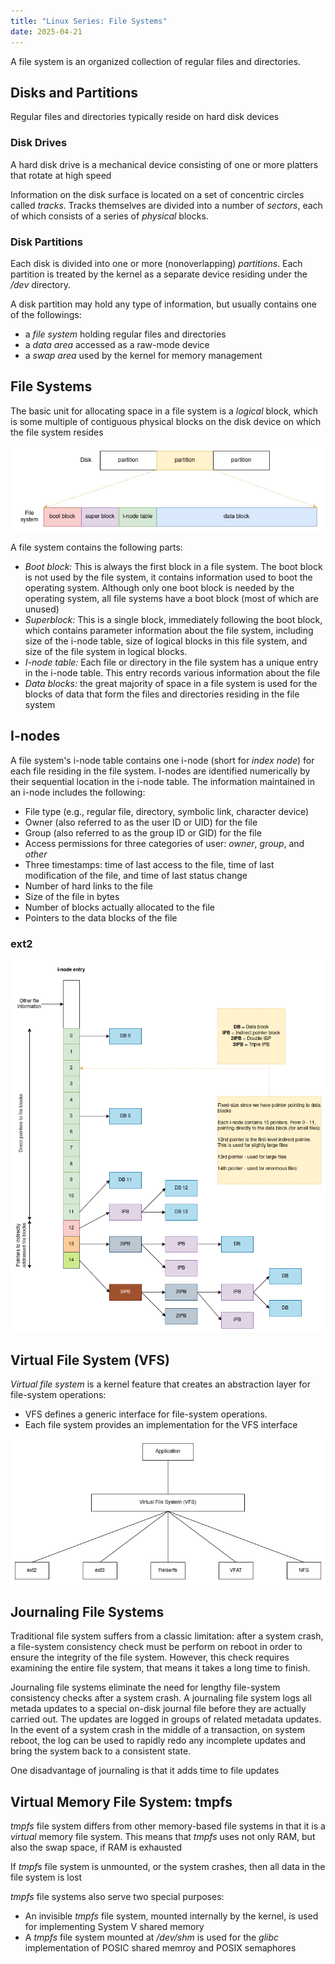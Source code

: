```yaml
---
title: "Linux Series: File Systems"
date: 2025-04-21
---
```


A file system is an organized collection of regular files and directories.

## Disks and Partitions

Regular files and directories typically reside on hard disk devices

### Disk Drives

A hard disk drive is a mechanical device consisting of one or more platters that rotate at high speed

Information on the disk surface is located on a set of concentric circles called _tracks_. Tracks
themselves are divided into a number of _sectors_, each of which consists of a series of _physical_
blocks.

### Disk Partitions

Each disk is divided into one or more (nonoverlapping) _partitions_. Each partition is treated by
the kernel as a separate device residing under the _/dev_ directory.

A disk partition may hold any type of information, but usually contains one of the followings:

- a _file system_ holding regular files and directories
- a _data area_ accessed as a raw-mode device
- a _swap area_ used by the kernel for memory management

## File Systems

The basic unit for allocating space in a file system is a _logical_ block, which is some multiple of
contiguous physical blocks on the disk device on which the file system resides

![File System Layout](https://raw.githubusercontent.com/da0p/GithubPage/main/docs/assets/filesystem_structure.drawio.png)

A file system contains the following parts:

- _Boot block:_ This is always the first block in a file system. The boot block is not used by the
file system, it contains information used to boot the operating system. Although only one boot block
is needed by the operating system, all file systems have a boot block (most of which are unused)
- _Superblock:_ This is a single block, immediately following the boot block, which contains
parameter information about the file system, including size of the i-node table, size of logical
blocks in this file system, and size of the file system in logical blocks.
- _I-node table:_ Each file or directory in the file system has a unique entry in the i-node table.
This entry records various information about the file
- _Data blocks:_ the great majority of space in a file system is used for the blocks of data that
form the files and directories residing in the file system

## I-nodes

A file system's i-node table contains one i-node (short for _index node_) for each file residing in
the file system. I-nodes are identified numerically by their sequential location in the i-node table.
The information maintained in an i-node includes the following:

- File type (e.g., regular file, directory, symbolic link, character device)
- Owner (also referred to as the user ID or UID) for the file
- Group (also referred to as the group ID or GID) for the file
- Access permissions for three categories of user: _owner_, _group_, and _other_
- Three timestamps: time of last access to the file, time of last modification of the file, and time
of last status change
- Number of hard links to the file
- Size of the file in bytes
- Number of blocks actually allocated to the file
- Pointers to the data blocks of the file

### ext2

![ext2](https://raw.githubusercontent.com/da0p/GithubPage/main/docs/assets/etx2.drawio.png)

## Virtual File System (VFS)

_Virtual file system_ is a kernel feature that creates an abstraction layer for file-system operations:

- VFS defines a generic interface for file-system operations.
- Each file system provides an implementation for the VFS interface

![VFS](https://raw.githubusercontent.com/da0p/GithubPage/main/docs/assets/vfs.drawio.png)

## Journaling File Systems

Traditional file system suffers from a classic limitation: after a system crash, a file-system
consistency check must be perform on reboot in order to ensure the integrity of the file system.
However, this check requires examining the entire file system, that means it takes a long time to
finish.

Journaling file systems eliminate the need for lengthy file-system consistency checks after a system
crash. A journaling file system logs all metada updates to a special on-disk journal file before they
are actually carried out. The updates are logged in groups of related metadata updates. In the event
of a system crash in the middle of a transaction, on system reboot, the log can be used to rapidly
redo any incomplete updates and bring the system back to a consistent state.

One disadvantage of journaling is that it adds time to file updates

## Virtual Memory File System: tmpfs

_tmpfs_ file system differs from other memory-based file systems in that it is a
_virtual_ memory file system. This means that _tmpfs_ uses not only RAM, but also
the swap space, if RAM is exhausted

If _tmpfs_ file system is unmounted, or the system crashes, then all data in the
file system is lost

_tmpfs_ file systems also serve two special purposes:

- An invisible _tmpfs_ file system, mounted internally by the kernel, is used for
implementing System V shared memory
- A _tmpfs_ file system mounted at _/dev/shm_ is used for the _glibc_ implementation of
POSIC shared memroy and POSIX semaphores